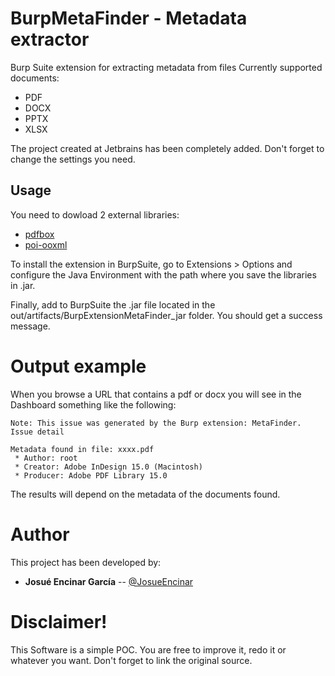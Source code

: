 

# **BurpMetaFinder - Metadata extractor**

Burp Suite extension for extracting metadata from files Currently supported documents:
* PDF
* DOCX
* PPTX
* XLSX

The project created at Jetbrains has been completely added. Don't forget to change the settings you need.

## Usage 

You need to dowload 2 external libraries:
* [pdfbox](https://pdfbox.apache.org/)
* [poi-ooxml](https://jar-download.com/artifacts/org.apache.poi/poi-ooxml)

To install the extension in BurpSuite, go to Extensions > Options and configure the Java Environment with the path where you save the libraries in .jar.

Finally, add to BurpSuite the .jar file located in the out/artifacts/BurpExtensionMetaFinder_jar folder. You should get a success message.


# Output example

When you browse a URL that contains a pdf or docx you will see in the Dashboard something like the following:

```
Note: This issue was generated by the Burp extension: MetaFinder.
Issue detail

Metadata found in file: xxxx.pdf
 * Author: root
 * Creator: Adobe InDesign 15.0 (Macintosh)
 * Producer: Adobe PDF Library 15.0
```

The results will depend on the metadata of the documents found.

# Author

This project has been developed by:

* **Josué Encinar García** -- [@JosueEncinar](https://twitter.com/JosueEncinar)


# Disclaimer!

This Software is a simple POC. You are free to improve it, redo it or whatever you want. Don't forget to link the original source.